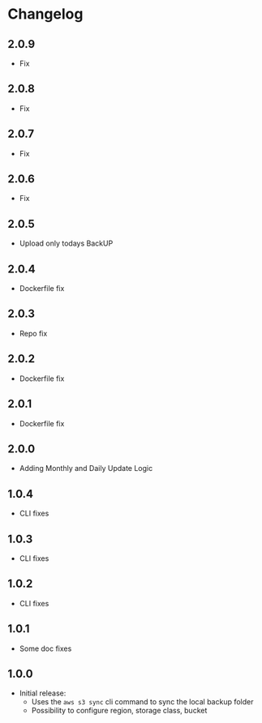 # Changelog

## 2.0.9

- Fix

## 2.0.8

- Fix

## 2.0.7

- Fix

## 2.0.6

- Fix

## 2.0.5

- Upload only todays BackUP

## 2.0.4

- Dockerfile fix

## 2.0.3

- Repo fix

## 2.0.2

- Dockerfile fix

## 2.0.1

- Dockerfile fix

## 2.0.0

- Adding Monthly and Daily Update Logic

## 1.0.4

- CLI fixes

## 1.0.3

- CLI fixes

## 1.0.2

- CLI fixes

## 1.0.1

- Some doc fixes

## 1.0.0

- Initial release:
  - Uses the `aws s3 sync` cli command to sync the local backup folder
  - Possibility to configure region, storage class, bucket
